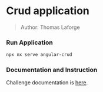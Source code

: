 # Crud application

> Author: Thomas Laforge

### Run Application

```bash
npx nx serve angular-crud
```

### Documentation and Instruction

Challenge documentation is [here](https://angular-challenges.vercel.app/challenges/angular/5-angular-crud/).
